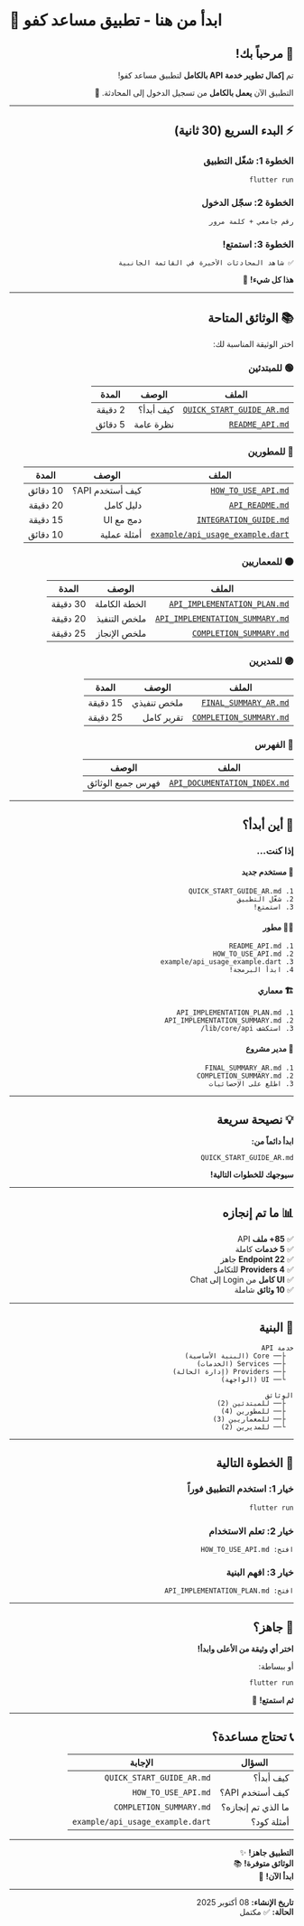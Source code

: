 # 🌟 ابدأ من هنا - تطبيق مساعد كفو

<div dir="rtl">

## 🎊 مرحباً بك!

تم **إكمال تطوير خدمة API بالكامل** لتطبيق مساعد كفو!

التطبيق الآن **يعمل بالكامل** من تسجيل الدخول إلى المحادثة. 🎉

---

## ⚡ البدء السريع (30 ثانية)

### الخطوة 1: شغّل التطبيق
```bash
flutter run
```

### الخطوة 2: سجّل الدخول
```
رقم جامعي + كلمة مرور
```

### الخطوة 3: استمتع!
```
✅ شاهد المحادثات الأخيرة في القائمة الجانبية
```

**هذا كل شيء!** 🎉

---

## 📚 الوثائق المتاحة

اختر الوثيقة المناسبة لك:

### 🟢 للمبتدئين

| الملف | الوصف | المدة |
|------|-------|-------|
| [`QUICK_START_GUIDE_AR.md`](QUICK_START_GUIDE_AR.md) | كيف أبدأ؟ | 2 دقيقة |
| [`README_API.md`](README_API.md) | نظرة عامة | 5 دقائق |

### 🔵 للمطورين

| الملف | الوصف | المدة |
|------|-------|-------|
| [`HOW_TO_USE_API.md`](HOW_TO_USE_API.md) | كيف أستخدم API؟ | 10 دقائق |
| [`API_README.md`](API_README.md) | دليل كامل | 20 دقيقة |
| [`INTEGRATION_GUIDE.md`](INTEGRATION_GUIDE.md) | دمج مع UI | 15 دقيقة |
| [`example/api_usage_example.dart`](example/api_usage_example.dart) | أمثلة عملية | 10 دقائق |

### 🟠 للمعماريين

| الملف | الوصف | المدة |
|------|-------|-------|
| [`API_IMPLEMENTATION_PLAN.md`](API_IMPLEMENTATION_PLAN.md) | الخطة الكاملة | 30 دقيقة |
| [`API_IMPLEMENTATION_SUMMARY.md`](API_IMPLEMENTATION_SUMMARY.md) | ملخص التنفيذ | 20 دقيقة |
| [`COMPLETION_SUMMARY.md`](COMPLETION_SUMMARY.md) | ملخص الإنجاز | 25 دقيقة |

### 🟣 للمديرين

| الملف | الوصف | المدة |
|------|-------|-------|
| [`FINAL_SUMMARY_AR.md`](FINAL_SUMMARY_AR.md) | ملخص تنفيذي | 15 دقيقة |
| [`COMPLETION_SUMMARY.md`](COMPLETION_SUMMARY.md) | تقرير كامل | 25 دقيقة |

### 📑 الفهرس

| الملف | الوصف |
|------|-------|
| [`API_DOCUMENTATION_INDEX.md`](API_DOCUMENTATION_INDEX.md) | فهرس جميع الوثائق |

---

## 🎯 أين أبدأ؟

### إذا كنت...

#### 👤 مستخدم جديد
```
1. QUICK_START_GUIDE_AR.md
2. شغّل التطبيق
3. استمتع!
```

#### 👨‍💻 مطور
```
1. README_API.md
2. HOW_TO_USE_API.md
3. example/api_usage_example.dart
4. ابدأ البرمجة!
```

#### 🏗️ معماري
```
1. API_IMPLEMENTATION_PLAN.md
2. API_IMPLEMENTATION_SUMMARY.md
3. استكشف lib/core/api/
```

#### 👔 مدير مشروع
```
1. FINAL_SUMMARY_AR.md
2. COMPLETION_SUMMARY.md
3. اطلع على الإحصائيات
```

---

## 💡 نصيحة سريعة

**ابدأ دائماً من:**
```
QUICK_START_GUIDE_AR.md
```

**سيوجهك للخطوات التالية!**

---

## 📊 ما تم إنجازه

✅ **85+ ملف** API  
✅ **5 خدمات** كاملة  
✅ **22 Endpoint** جاهز  
✅ **4 Providers** للتكامل  
✅ **UI كامل** من Login إلى Chat  
✅ **10 وثائق** شاملة  

---

## 🎨 البنية

```
خدمة API
  ├── Core (البنية الأساسية)
  ├── Services (الخدمات)
  ├── Providers (إدارة الحالة)
  └── UI (الواجهة)

الوثائق
  ├── للمبتدئين (2)
  ├── للمطورين (4)
  ├── للمعماريين (3)
  └── للمديرين (2)
```

---

## 🚀 الخطوة التالية

### خيار 1: استخدم التطبيق فوراً
```bash
flutter run
```

### خيار 2: تعلم الاستخدام
```
افتح: HOW_TO_USE_API.md
```

### خيار 3: افهم البنية
```
افتح: API_IMPLEMENTATION_PLAN.md
```

---

## 🎉 جاهز؟

**اختر أي وثيقة من الأعلى وابدأ!**

أو ببساطة:

```bash
flutter run
```

**ثم استمتع!** 🚀

---

## 📞 تحتاج مساعدة؟

| السؤال | الإجابة |
|---------|---------|
| كيف أبدأ؟ | `QUICK_START_GUIDE_AR.md` |
| كيف أستخدم API؟ | `HOW_TO_USE_API.md` |
| ما الذي تم إنجازه؟ | `COMPLETION_SUMMARY.md` |
| أمثلة كود؟ | `example/api_usage_example.dart` |

---

**التطبيق جاهز!** ✨  
**الوثائق متوفرة!** 📚  
**ابدأ الآن!** 🚀

---

**تاريخ الإنشاء:** 08 أكتوبر 2025  
**الحالة:** ✅ مكتمل  

</div>

